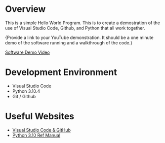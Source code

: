 # Overview

This is a simple Hello World Program. This is to create a demostration of the use of Visual Studio Code, Github, and Python that all work together.

{Provide a link to your YouTube demonstration.  It should be a one minute demo of the software running and a walkthrough of the code.}

[Software Demo Video](http://youtube.link.goes.here)

# Development Environment

* Visual Studio Code
* Python 3.10.4
* Git / Github

# Useful Websites

* [Visual Studio Code & GitHub](https://code.visualstudio.com/docs/editor/versioncontrol)
* [Python 3.10 Ref Manual](https://docs.python.org/3.10/)